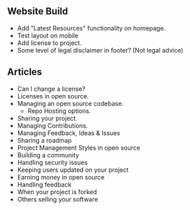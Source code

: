 
## Website Build

- Add "Latest Resources" functionality on homepage.
- Test layout on mobile
- Add license to project.
- Some level of legal disclaimer in footer? (Not legal advice)

## Articles

- Can I change a license?
- Licenses in open source.
- Managing an open source codebase.
  - Repo Hosting options.
- Sharing your project.
- Managing Contributions.
- Managing Feedback, Ideas & Issues
- Sharing a roadmap
- Project Management Styles in open source
- Building a community
- Handling security issues
- Keeping users updated on your project
- Earning money in open source
- Handling feedback
- When your project is forked
- Others selling your software